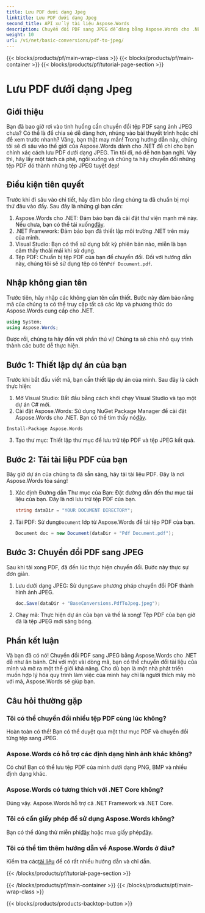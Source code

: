 ```yaml
---
title: Lưu PDF dưới dạng Jpeg
linktitle: Lưu PDF dưới dạng Jpeg
second_title: API xử lý tài liệu Aspose.Words
description: Chuyển đổi PDF sang JPEG dễ dàng bằng Aspose.Words cho .NET. Làm theo hướng dẫn chi tiết của chúng tôi với các ví dụ và câu hỏi thường gặp. Hoàn hảo cho các nhà phát triển và người đam mê.
weight: 10
url: /vi/net/basic-conversions/pdf-to-jpeg/
---
```


{{< blocks/products/pf/main-wrap-class >}}
{{< blocks/products/pf/main-container >}}
{{< blocks/products/pf/tutorial-page-section >}}

# Lưu PDF dưới dạng Jpeg

## Giới thiệu

Bạn đã bao giờ rơi vào tình huống cần chuyển đổi tệp PDF sang ảnh JPEG chưa? Có thể là để chia sẻ dễ dàng hơn, nhúng vào bài thuyết trình hoặc chỉ để xem trước nhanh? Vâng, bạn thật may mắn! Trong hướng dẫn này, chúng tôi sẽ đi sâu vào thế giới của Aspose.Words dành cho .NET để chỉ cho bạn chính xác cách lưu PDF dưới dạng JPEG. Tin tôi đi, nó dễ hơn bạn nghĩ. Vậy thì, hãy lấy một tách cà phê, ngồi xuống và chúng ta hãy chuyển đổi những tệp PDF đó thành những tệp JPEG tuyệt đẹp!

## Điều kiện tiên quyết

Trước khi đi sâu vào chi tiết, hãy đảm bảo rằng chúng ta đã chuẩn bị mọi thứ đâu vào đấy. Sau đây là những gì bạn cần:

1. Aspose.Words cho .NET: Đảm bảo bạn đã cài đặt thư viện mạnh mẽ này. Nếu chưa, bạn có thể tải xuống[đây](https://releases.aspose.com/words/net/).
2. .NET Framework: Đảm bảo bạn đã thiết lập môi trường .NET trên máy của mình.
3. Visual Studio: Bạn có thể sử dụng bất kỳ phiên bản nào, miễn là bạn cảm thấy thoải mái khi sử dụng.
4.  Tệp PDF: Chuẩn bị tệp PDF của bạn để chuyển đổi. Đối với hướng dẫn này, chúng tôi sẽ sử dụng tệp có tên`Pdf Document.pdf`.

## Nhập không gian tên

Trước tiên, hãy nhập các không gian tên cần thiết. Bước này đảm bảo rằng mã của chúng ta có thể truy cập tất cả các lớp và phương thức do Aspose.Words cung cấp cho .NET.

```csharp
using System;
using Aspose.Words;
```

Được rồi, chúng ta hãy đến với phần thú vị! Chúng ta sẽ chia nhỏ quy trình thành các bước dễ thực hiện.

## Bước 1: Thiết lập dự án của bạn

Trước khi bắt đầu viết mã, bạn cần thiết lập dự án của mình. Sau đây là cách thực hiện:

1. Mở Visual Studio: Bắt đầu bằng cách khởi chạy Visual Studio và tạo một dự án C# mới.
2.  Cài đặt Aspose.Words: Sử dụng NuGet Package Manager để cài đặt Aspose.Words cho .NET. Bạn có thể tìm thấy nó[đây](https://releases.aspose.com/words/net/).

```shell
Install-Package Aspose.Words
```

3. Tạo thư mục: Thiết lập thư mục để lưu trữ tệp PDF và tệp JPEG kết quả.

## Bước 2: Tải tài liệu PDF của bạn

Bây giờ dự án của chúng ta đã sẵn sàng, hãy tải tài liệu PDF. Đây là nơi Aspose.Words tỏa sáng!

1. Xác định Đường dẫn Thư mục của Bạn: Đặt đường dẫn đến thư mục tài liệu của bạn. Đây là nơi lưu trữ tệp PDF của bạn.

    ```csharp
    string dataDir = "YOUR DOCUMENT DIRECTORY";
    ```

2.  Tải PDF: Sử dụng`Document` lớp từ Aspose.Words để tải tệp PDF của bạn.

    ```csharp
    Document doc = new Document(dataDir + "Pdf Document.pdf");
    ```

## Bước 3: Chuyển đổi PDF sang JPEG

Sau khi tải xong PDF, đã đến lúc thực hiện chuyển đổi. Bước này thực sự đơn giản.

1.  Lưu dưới dạng JPEG: Sử dụng`Save` phương pháp chuyển đổi PDF thành hình ảnh JPEG.

    ```csharp
    doc.Save(dataDir + "BaseConversions.PdfToJpeg.jpeg");
    ```

2. Chạy mã: Thực hiện dự án của bạn và thế là xong! Tệp PDF của bạn giờ đã là tệp JPEG mới sáng bóng.

## Phần kết luận

Và bạn đã có nó! Chuyển đổi PDF sang JPEG bằng Aspose.Words cho .NET dễ như ăn bánh. Chỉ với một vài dòng mã, bạn có thể chuyển đổi tài liệu của mình và mở ra một thế giới khả năng. Cho dù bạn là một nhà phát triển muốn hợp lý hóa quy trình làm việc của mình hay chỉ là người thích mày mò với mã, Aspose.Words sẽ giúp bạn.

## Câu hỏi thường gặp

### Tôi có thể chuyển đổi nhiều tệp PDF cùng lúc không?
Hoàn toàn có thể! Bạn có thể duyệt qua một thư mục PDF và chuyển đổi từng tệp sang JPEG.

### Aspose.Words có hỗ trợ các định dạng hình ảnh khác không?
Có chứ! Bạn có thể lưu tệp PDF của mình dưới dạng PNG, BMP và nhiều định dạng khác.

### Aspose.Words có tương thích với .NET Core không?
Đúng vậy. Aspose.Words hỗ trợ cả .NET Framework và .NET Core.

### Tôi có cần giấy phép để sử dụng Aspose.Words không?
 Bạn có thể dùng thử miễn phí[đây](https://releases.aspose.com/) hoặc mua giấy phép[đây](https://purchase.aspose.com/buy).

### Tôi có thể tìm thêm hướng dẫn về Aspose.Words ở đâu?
 Kiểm tra các[tài liệu](https://reference.aspose.com/words/net/) để có rất nhiều hướng dẫn và chỉ dẫn.

{{< /blocks/products/pf/tutorial-page-section >}}

{{< /blocks/products/pf/main-container >}}
{{< /blocks/products/pf/main-wrap-class >}}

{{< blocks/products/products-backtop-button >}}
